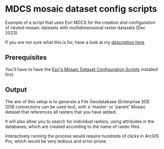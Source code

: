 # MDCS mosaic dataset config scripts

Example of a script that uses Esri MDCS for the creation and configuration of nested mosaic datasets with multidimensional raster datasets (Dec 2023).

If you are not sure what this is for, have a look at my [description here](https://bird70.github.io/ask-the-data/2023/12/19/Scripting-Mosaic-Datasets-The-Esri-multidimensional-data-model.html)

## Prerequisites

You'll have to have the [Esri's Mosaic Dataset Configuration Scripts](https://github.com/esri/mdcs-py) installed first.

## Output

The aim of this setup is to generate a File Geodatabase (Enterprise SDE GDB connections can be used too), with a 'master' or 'parent' Mosaic dataset that references all rasters that you have added.

It will also allow you to search for individual rasters, using attributes in the databases, which are created according to the name of raster files.

Interactively running the process would require hundreds of clicks in ArcGIS Pro, which would be very tedious and error-prone.

